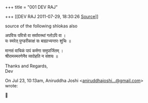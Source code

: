 +++
title = "001 DEV RAJ"

+++
[[DEV RAJ	2011-07-29, 18:30:26 [Source](https://groups.google.com/g/samskrita/c/XW9qDumtQZU)]]



source of the following shlokas also

अपवित्रः पवित्रो वा सर्वावस्थां गतोऽपि वा ।  
यः स्मरेत् पुण्डरीकाक्षं सः बाह्याभ्यन्तरः शुचिः ॥

मानसं वाचिकं पापं कर्मणा समुपार्जितम् ।  
श्रीरामस्मरणेनैव व्यपोहति न संशयः ॥

Thanks and Regards,  
Dev

On Jul 23, 10:13am, Aniruddha Joshi \<[aniruddhajoshi...@gmail.com]()\>  
wrote:



